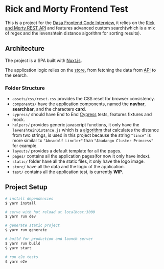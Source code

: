 # Rick and Morty Frontend Test

This is a project for the [Dasa Frontend Code Interview](https://github.com/baesso/frontend-simple-test), it relies on the [Rick and Morty REST API](https://rickandmortyapi.com) and features advanced custom search(which is a mix of regex and the levenshtein distance algorithm for sorting results).

## Architecture

The project is a SPA built with [Nuxt.js](https://nuxtjs.org).

The application logic relies on the [store](https://github.com/onlurking/dasa-frontend-test/blob/master/store/index.js), from fetching the data from [API](https://rickandmortyapi.com/api/character) to the search.

### Folder Structure

- `assets/css/reset.css` provides the CSS reset for browser consistency.
- `components/` have the application components, named the **navbar**, **searchbar**, and the characters **card**.
- `cypress/` should have End to End [Cypress](https://cypress.io) tests, features fixtures and mock.
- `helpers/` provides generic javascript functions, it only have the `levenshteinDistance.js` which is a [algorithm](https://github.com/trekhleb/javascript-algorithms/tree/master/src/algorithms/string/levenshtein-distance) that calculates the distance from two strings, is used in this project because the string `"lince"` is more similar to `"Abradolf Lincler"` than `"Abadango Cluster Princess"` for example.
- `layouts/` provides a default template for all the pages.
- `pages/` contains all the application pages(for now it only have index).
- `static/` folder have all the static files, it only have the logo image.
- `store/` have all the data and the logic of the application.
- `test/` contains all the application test, is currently **WIP**.

## Project Setup

```bash
# install dependencies
$ yarn install

# serve with hot reload at localhost:3000
$ yarn run dev

# generate static project
$ yarn run generate

# build for production and launch server
$ yarn run build
$ yarn start

# run e2e tests
$ yarn e2e

```

